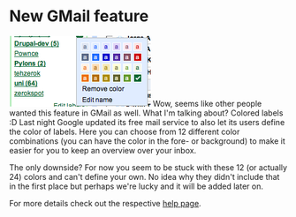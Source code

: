 # New GMail feature

<img src="gmaillabels.png" alt="" class="left" />
Wow, seems like other people wanted this feature in GMail as well. What I'm
talking about? Colored labels :D Last night Google updated its free mail
service to also let its users define the color of labels. Here you can
choose from 12 different color combinations (you can have the color in the 
fore- or background) to make it easier for you to keep an overview
over your inbox. 

The only downside? For now you seem to be stuck with these 12 (or actually
24) colors and 
can't define your own. No idea why they didn't include that in the first
place but perhaps we're lucky and it will be added later on.

For more details check out the respective [help page](https://mail.google.com/mail/help/about_whatsnew.html#utm_source=coloredlabelsnf&utm_medium=et&utm_campaign=en).
